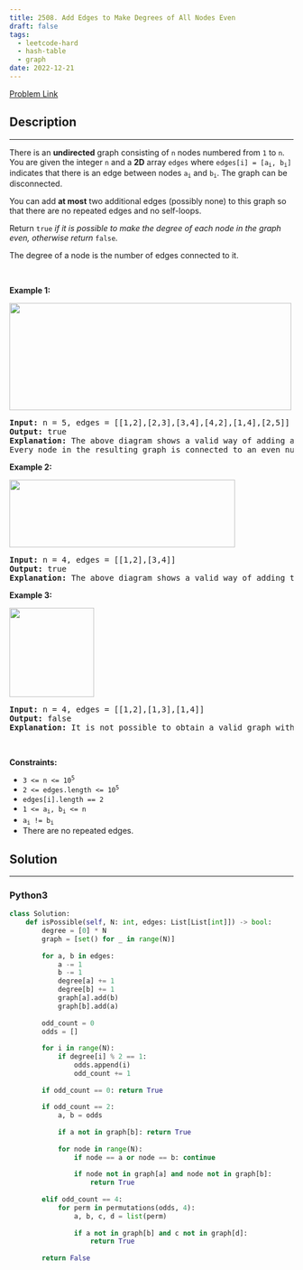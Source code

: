 ```yaml
---
title: 2508. Add Edges to Make Degrees of All Nodes Even
draft: false
tags: 
  - leetcode-hard
  - hash-table
  - graph
date: 2022-12-21
---
```


[Problem Link](https://leetcode.com/problems/add-edges-to-make-degrees-of-all-nodes-even/)

## Description

---
<p>There is an <strong>undirected</strong> graph consisting of <code>n</code> nodes numbered from <code>1</code> to <code>n</code>. You are given the integer <code>n</code> and a <strong>2D</strong> array <code>edges</code> where <code>edges[i] = [a<sub>i</sub>, b<sub>i</sub>]</code> indicates that there is an edge between nodes <code>a<sub>i</sub></code> and <code>b<sub>i</sub></code>. The graph can be disconnected.</p>

<p>You can add <strong>at most</strong> two additional edges (possibly none) to this graph so that there are no repeated edges and no self-loops.</p>

<p>Return <code>true</code><em> if it is possible to make the degree of each node in the graph even, otherwise return </em><code>false</code><em>.</em></p>

<p>The degree of a node is the number of edges connected to it.</p>

<p>&nbsp;</p>
<p><strong>Example 1:</strong></p>
<img alt="" src="https://assets.leetcode.com/uploads/2022/10/26/agraphdrawio.png" style="width: 500px; height: 190px;" />
<pre>
<strong>Input:</strong> n = 5, edges = [[1,2],[2,3],[3,4],[4,2],[1,4],[2,5]]
<strong>Output:</strong> true
<strong>Explanation:</strong> The above diagram shows a valid way of adding an edge.
Every node in the resulting graph is connected to an even number of edges.
</pre>

<p><strong>Example 2:</strong></p>
<img alt="" src="https://assets.leetcode.com/uploads/2022/10/26/aagraphdrawio.png" style="width: 400px; height: 120px;" />
<pre>
<strong>Input:</strong> n = 4, edges = [[1,2],[3,4]]
<strong>Output:</strong> true
<strong>Explanation:</strong> The above diagram shows a valid way of adding two edges.</pre>

<p><strong>Example 3:</strong></p>
<img alt="" src="https://assets.leetcode.com/uploads/2022/10/26/aaagraphdrawio.png" style="width: 150px; height: 158px;" />
<pre>
<strong>Input:</strong> n = 4, edges = [[1,2],[1,3],[1,4]]
<strong>Output:</strong> false
<strong>Explanation:</strong> It is not possible to obtain a valid graph with adding at most 2 edges.</pre>

<p>&nbsp;</p>
<p><strong>Constraints:</strong></p>

<ul>
	<li><code>3 &lt;= n &lt;= 10<sup>5</sup></code></li>
	<li><code>2 &lt;= edges.length &lt;= 10<sup>5</sup></code></li>
	<li><code>edges[i].length == 2</code></li>
	<li><code>1 &lt;= a<sub>i</sub>, b<sub>i</sub> &lt;= n</code></li>
	<li><code>a<sub>i</sub> != b<sub>i</sub></code></li>
	<li>There are no repeated edges.</li>
</ul>


## Solution

---
### Python3
``` py title='add-edges-to-make-degrees-of-all-nodes-even'
class Solution:
    def isPossible(self, N: int, edges: List[List[int]]) -> bool:
        degree = [0] * N
        graph = [set() for _ in range(N)]
        
        for a, b in edges:
            a -= 1
            b -= 1
            degree[a] += 1
            degree[b] += 1
            graph[a].add(b)
            graph[b].add(a)
        
        odd_count = 0
        odds = []
        
        for i in range(N):
            if degree[i] % 2 == 1:
                odds.append(i)
                odd_count += 1
                
        if odd_count == 0: return True
        
        if odd_count == 2:
            a, b = odds
            
            if a not in graph[b]: return True
        
            for node in range(N):
                if node == a or node == b: continue
                
                if node not in graph[a] and node not in graph[b]:
                    return True
                
        elif odd_count == 4:
            for perm in permutations(odds, 4):
                a, b, c, d = list(perm)
                
                if a not in graph[b] and c not in graph[d]:
                    return True
        
        return False
```

